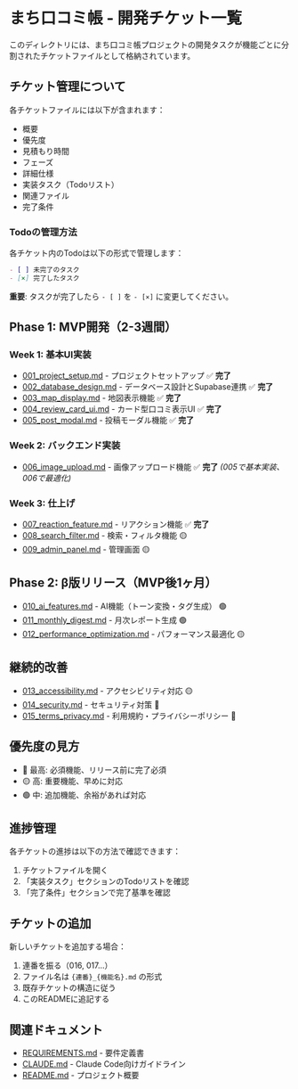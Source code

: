 # まち口コミ帳 - 開発チケット一覧

このディレクトリには、まち口コミ帳プロジェクトの開発タスクが機能ごとに分割されたチケットファイルとして格納されています。

## チケット管理について

各チケットファイルには以下が含まれます：
- 概要
- 優先度
- 見積もり時間
- フェーズ
- 詳細仕様
- 実装タスク（Todoリスト）
- 関連ファイル
- 完了条件

### Todoの管理方法

各チケット内のTodoは以下の形式で管理します：

```markdown
- [ ] 未完了のタスク
- [×] 完了したタスク
```

**重要**: タスクが完了したら `- [ ]` を `- [×]` に変更してください。

## Phase 1: MVP開発（2-3週間）

### Week 1: 基本UI実装
- [001_project_setup.md](./001_project_setup.md) - プロジェクトセットアップ ✅ **完了**
- [002_database_design.md](./002_database_design.md) - データベース設計とSupabase連携 ✅ **完了**
- [003_map_display.md](./003_map_display.md) - 地図表示機能 ✅ **完了**
- [004_review_card_ui.md](./004_review_card_ui.md) - カード型口コミ表示UI ✅ **完了**
- [005_post_modal.md](./005_post_modal.md) - 投稿モーダル機能 ✅ **完了**

### Week 2: バックエンド実装
- [006_image_upload.md](./006_image_upload.md) - 画像アップロード機能 ✅ **完了** *(005で基本実装、006で最適化)*

### Week 3: 仕上げ
- [007_reaction_feature.md](./007_reaction_feature.md) - リアクション機能 ✅ **完了**
- [008_search_filter.md](./008_search_filter.md) - 検索・フィルタ機能 🟡
- [009_admin_panel.md](./009_admin_panel.md) - 管理画面 🟡

## Phase 2: β版リリース（MVP後1ヶ月）

- [010_ai_features.md](./010_ai_features.md) - AI機能（トーン変換・タグ生成） 🟢
- [011_monthly_digest.md](./011_monthly_digest.md) - 月次レポート生成 🟢
- [012_performance_optimization.md](./012_performance_optimization.md) - パフォーマンス最適化 🟡

## 継続的改善

- [013_accessibility.md](./013_accessibility.md) - アクセシビリティ対応 🟡
- [014_security.md](./014_security.md) - セキュリティ対策 🔴
- [015_terms_privacy.md](./015_terms_privacy.md) - 利用規約・プライバシーポリシー 🔴

## 優先度の見方

- 🔴 最高: 必須機能、リリース前に完了必須
- 🟡 高: 重要機能、早めに対応
- 🟢 中: 追加機能、余裕があれば対応

## 進捗管理

各チケットの進捗は以下の方法で確認できます：

1. チケットファイルを開く
2. 「実装タスク」セクションのTodoリストを確認
3. 「完了条件」セクションで完了基準を確認

## チケットの追加

新しいチケットを追加する場合：

1. 連番を振る（016, 017...）
2. ファイル名は `{連番}_{機能名}.md` の形式
3. 既存チケットの構造に従う
4. このREADMEに追記する

## 関連ドキュメント

- [REQUIREMENTS.md](../REQUIREMENTS.md) - 要件定義書
- [CLAUDE.md](../CLAUDE.md) - Claude Code向けガイドライン
- [README.md](../README.md) - プロジェクト概要
